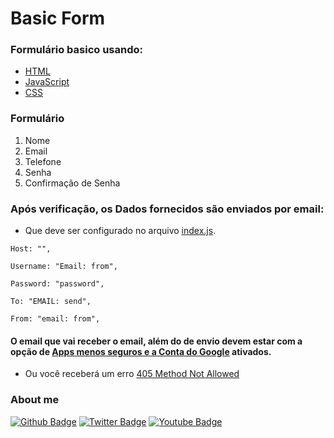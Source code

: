 # Basic Form

 ### Formulário basico usando:
 - [HTML](https://devdocs.io/html/)
 - [JavaScript](https://developer.mozilla.org/pt-BR/docs/Web/JavaScript)
 - [CSS](https://developer.mozilla.org/pt-BR/docs/Web/CSS)
 
 ### Formulário 
 1. Nome
 2. Email
 3. Telefone
 4. Senha
 5. Confirmação de Senha
 
 ### Após verificação, os Dados fornecidos são enviados por email: 
- Que deve ser configurado no arquivo [index.js](https://github.com/trallerd/Basic-Form/blob/main/index.js).

 `Host: "",`
 
 `Username: "Email: from",`
 
 `Password: "password",`
 
 `To: "EMAIL: send",`
 
 `From: "email: from",`
 
 #### O email que vai receber o email, além do de envio devem estar com a opção de [Apps menos seguros e a Conta do Google](https://support.google.com/accounts/answer/6010255?hl=pt) ativados.
 - Ou você receberá um erro [405 Method Not Allowed](https://developer.mozilla.org/pt-BR/docs/Web/HTTP/Status/405)
 
 
### About me
[![Github Badge](https://img.shields.io/badge/-Github-000?style=flat-square&logo=Github&logoColor=white&link=https://github.com/fagnerpsantos)](https://github.com/Trallerd)
[![Twitter Badge](https://img.shields.io/badge/-Twitter-1ca0f1?style=flat-square&labelColor=1ca0f1&logo=twitter&logoColor=white&link=https://twitter.com/trallerd)](https://twitter.com/trallerd)
[![Youtube Badge](https://img.shields.io/badge/-YouTube-ff0000?style=flat-square&labelColor=ff0000&logo=youtube&logoColor=white&link=https://www.youtube.com/channel/UCHmlPQF6AVr3y7fj7TE-7Hw)](https://www.youtube.com/channel/UCHmlPQF6AVr3y7fj7TE-7Hw)
